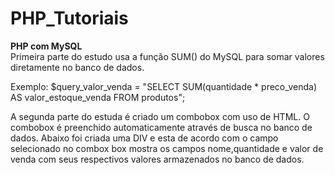 # PHP_Tutoriais

<strong>PHP com MySQL</strong><br>
Primeira parte do estudo usa a função SUM() do MySQL para somar valores diretamente no banco de dados.

Exemplo:
 $query_valor_venda = "SELECT SUM(quantidade * preco_venda) AS valor_estoque_venda FROM produtos";
 
A segunda parte do estuda é criado um combobox com uso de HTML. O combobox é preenchido automaticamente através de busca no banco de dados.
Abaixo foi criada uma DIV e esta de acordo com o campo selecionado no combox box mostra os campos nome,quantidade e valor de venda com seus respectivos valores armazenados no banco de dados. 

